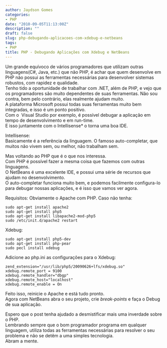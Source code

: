 ```yaml
---
author: Jaydson Gomes
categories:
- PHP
date: "2010-09-05T11:13:00Z"
description: ""
draft: false
slug: php-debugando-aplicacoes-com-xdebug-e-netbeans
tags:
- PHP
title: PHP - Debugando Aplicações com Xdebug e NetBeans
---
```


Um grande equívoco de vários programadores que utilizam outras linguagens(C#, Java, etc.) que não PHP, é achar que quem desenvolve em PHP não possui as ferramentas necessárias para desenvolver sistemas robustos, com rapidez e qualidade.  
Tenho tido a oportunidade de trabalhar com .NET, além de PHP, e vejo que os programadores são muito dependentes de suas ferramentas. Não sou contra, bem pelo contrário, elas realmente ajudam muito.  
A plataforma Microsoft possui todas suas ferramentas muito bem integradas, e isso é um ponto positivo.  
Com o  Visual Studio por exemplo, é possível debugar a aplicação em tempo de desenvolvimento e em run-time.  
E isso juntamente com o Intellisense* o torna uma boa IDE.  

Intellisense:  
Basicamente é a referência da linguagem. O famoso auto-completar, que muitos não vivem sem, ou melhor, não trabalham sem.  

Mas voltando ao PHP que é o que nos interessa.  
Com PHP é possível fazer a mesma coisa que fazemos com outras linguagens.  
O NetBeans é uma excelente IDE, e possui uma série de recursos que ajudam no desenvolvimento.  
O auto-completar funciona muito bem, e podemos facilmente configura-lo para debugar nossas aplicações, e é isso que vamos ver agora.  

Requisitos:
Obviamente o Apache com PHP. Caso não tenha:  
```
sudo apt-get install apache2
sudo apt-get install php5
sudo apt-get install libapache2-mod-php5
sudo /etc/init.d/apache2 restart
```

Xdebug:  
```
sudo apt-get install php5-dev
sudo apt-get install php-pear
sudo pecl install xdebug
```

Adicione ao php.ini as configurações para o Xdebug:  
```
zend_extension="/usr/lib/php5/20090626+lfs/xdebug.so"
xdebug.remote_port = 9100
xdebug.remote_handler="dbgp"
xdebug.remote_host="localhost"
xdebug.remote_enable = On
```

Feito isso, reinicie o Apache e está tudo pronto.  
Agora com NetBeans abra o seu projeto, crie _break-points_ e faça o Debug de sua aplicação.  

Espero que o post tenha ajudado a desmistificar mais uma inverdade sobre o PHP.  
Lembrando sempre que o bom programador programa em qualquer linguagem, utiliza todas as ferramentas necessárias para resolver o seu problema e não se detêm a uma simples tecnologia.  
Abram a mente.  

